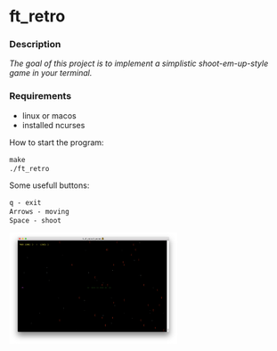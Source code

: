# ft_retro

### Description

*The goal of this project is to implement a simplistic shoot-em-up-style game in your terminal.*

### Requirements
- linux or macos
- installed ncurses

How to start the program:
```
make
./ft_retro
```

Some usefull buttons:
```
q - exit
Arrows - moving
Space - shoot
```
<img align="left"  src="https://github.com/omiroshn/ft_retro/blob/master/img/img.png" width="60%" />